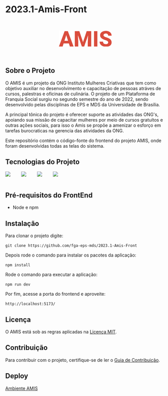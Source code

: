 # 2023.1-Amis-Front
<br/>
<p align="center">
  <img src="./img/AMIS.png" alt="logo" height="50">
</p>
<br/>

## Sobre o Projeto

O AMIS é um projeto da ONG Instituto Mulheres Criativas que tem como objetivo auxiliar no desenvolvimento e capacitação de pessoas atráves de cursos, palestras e oficinas de culinária. O projeto de um Plataforma de Franquia Social surgiu no segundo semestre do ano de 2022, sendo desenvolvido pelas disciplinas de EPS e MDS da Universidade de Brasília.

A principal tônica do projeto é oferecer suporte as atividades das ONG's, apoiando sua missão de capacitar mulheres por meio de cursos gratuítos e outras ações sociais, para isso o Amis se propõe a amenizar o esforço em tarefas burocraticas na gerencia das atividades da ONG.

Este repositório contém o código-fonte do frontend do projeto AMIS, onde foram desenvolvidas todas as telas do sistema.

## Tecnologias do Projeto

<div style="display: flex">
<img src="https://cdn.jsdelivr.net/gh/devicons/devicon/icons/fastapi/fastapi-original-wordmark.svg" width="50px"/>
    
<img src="https://cdn.jsdelivr.net/gh/devicons/devicon/icons/react/react-original-wordmark.svg" width="50px"/>
    
<img src="https://cdn.jsdelivr.net/gh/devicons/devicon/icons/postgresql/postgresql-original.svg" width="50px" />
<img src="https://cdn.jsdelivr.net/gh/devicons/devicon/icons/docker/docker-original-wordmark.svg" width="50px"/>
</div>
<br/>

## Pré-requisitos do FrontEnd

  - Node e npm

## Instalação 

Para clonar o projeto digite:

    git clone https://github.com/fga-eps-mds/2023.1-Amis-Front

Depois rode o comando para instalar os pacotes da aplicação:

    npm install
    
Rode o comando para executar a aplicação:

    npm run dev

Por fim, acesse a porta do frontend e aproveite:

    http://localhost:5173/


## Licença
O AMIS está sob as regras aplicadas na [Licença MIT](./LICENSE).

## Contribuição
Para contribuir com o projeto, certifique-se de ler o [Guia de Contribuição](https://fga-eps-mds.github.io/2023.1-Amis-Doc/#/organization/contribution-guide).

## Deploy
[Ambiente AMIS](http://100.27.26.213:5173/)